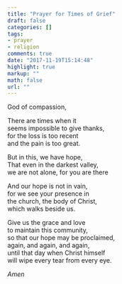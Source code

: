 ```yaml
---
title: "Prayer for Times of Grief"
draft: false
categories: []
tags:
- prayer
- religion 
comments: true
date: "2017-11-19T15:14:48"
highlight: true
markup: ""
math: false
url: ""
---
```

God of compassion,

There are times when it  
seems impossible to give thanks,  
for the loss is too recent  
and the pain is too great.

But in this, we have hope,  
That even in the darkest valley,  
we are not alone, for you are there

And our hope is not in vain,  
for we see your presence in  
the church, the body of Christ,  
which walks beside us.

Give us the grace and love  
to maintain this community,  
so that our hope may be proclaimed,  
again, and again, and again,  
until that day when Christ himself  
will wipe every tear from every eye.

*Amen*




